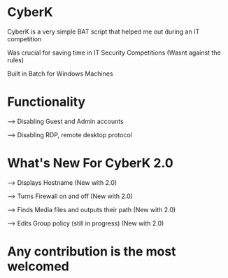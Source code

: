 # CyberK
CyberK is a very simple BAT script that helped me out during an IT competition

Was crucial for saving time in IT Security Competitions (Wasnt against the rules)

Built in Batch for Windows Machines

# Functionality

--> Disabling Guest and Admin accounts

--> Disabling RDP, remote desktop protocol

# What's New For CyberK 2.0

--> Displays Hostname (New with 2.0)

--> Turns Firewall on and off (New with 2.0)

--> Finds Media files and outputs their path (New with 2.0)

--> Edits Group policy (still in progress) (New with 2.0)

# Any contribution is the most welcomed
